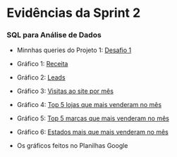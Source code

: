 #
# Evidências da Sprint 2

### SQL para Análise de Dados

- Minnhas queries do Projeto 1: [Desafio 1](#)

- Gráfico 1: [Receita](#)

- Gráfico 2: [Leads](#)

- Gráfico 3: [Visitas ao site por mês](#)

- Gráfico 4: [Top 5 lojas que mais venderam no mês](#)

- Gráfico 5: [Top 5 marcas que mais venderam no mês](#)

- Gráfico 6: [Estados mais que mais venderam no mês](#)


 * Os gráficos feitos no Planilhas Google

#

